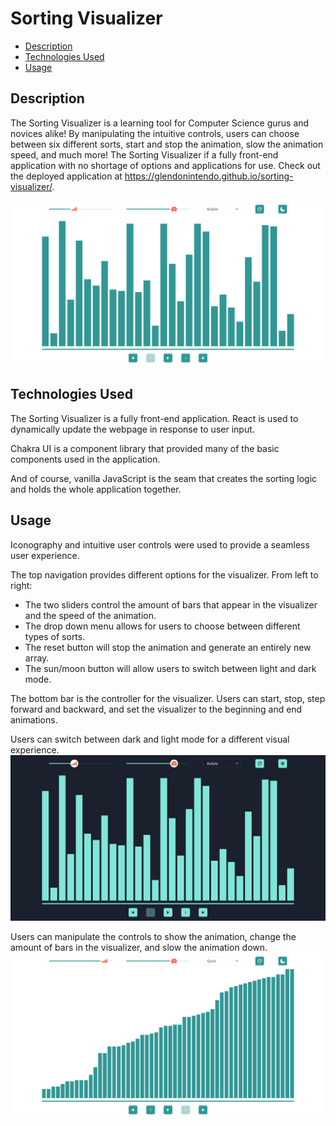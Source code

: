# Sorting Visualizer <!-- omit in toc -->

- [Description](#description)
- [Technologies Used](#technologies-used)
- [Usage](#usage)

## Description

The Sorting Visualizer is a learning tool for Computer Science gurus and novices alike! By manipulating the intuitive controls, users can choose between six different sorts, start and stop the animation, slow the animation speed, and much more! The Sorting Visualizer if a fully front-end application with no shortage of options and applications for use. Check out the deployed application at https://glendonintendo.github.io/sorting-visualizer/.

![sorting visualizer](readme-images/sorting-visualizer.png)

## Technologies Used
The Sorting Visualizer is a fully front-end application. React is used to dynamically update the webpage in response to user input. 

Chakra UI is a component library that provided many of the basic components used in the application.

And of course, vanilla JavaScript is the seam that creates the sorting logic and holds the whole application together.

## Usage

Iconography and intuitive user controls were used to provide a seamless user experience.

The top navigation provides different options for the visualizer. From left to right:
- The two sliders control the amount of bars that appear in the visualizer and the speed of the animation. 
- The drop down menu allows for users to choose between different types of sorts. 
- The reset button will stop the animation and generate an entirely new array.
- The sun/moon button will allow users to switch between light and dark mode.

The bottom bar is the controller for the visualizer. Users can start, stop, step forward and backward, and set the visualizer to the beginning and end animations.


Users can switch between dark and light mode for a different visual experience.
![dark mode enabled visualizer](readme-images/dark-mode.png)


Users can manipulate the controls to show the animation, change the amount of bars in the visualizer, and slow the animation down.
![controls manipulated in visualizer](readme-images/sorted.png)